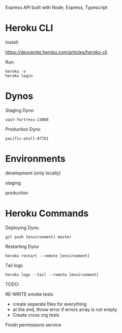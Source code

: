 Express API built with Node, Express, Typescript

# Heroku CLI

Install:

https://devcenter.heroku.com/articles/heroku-cli

Run:

```
heroku -v
heroku login
```

# Dynos

Staging Dyno

```
vast-fortress-23068
```

Production Dyno

```
pacific-atoll-87761
```

# Environments

development (only locally)

staging

production

# Heroku Commands

Deploying Dyno

```
git push [environment] master
```

Restarting Dyno

```
heroku restart --remote [environment]
```

Tail logs

```
heroku logs --tail --remote [environment]
```

TODO:

RE-WRITE smoke tests

- create separate files for everything
- at the end, throw error if errors array is not empty
- Create cross org tests

Finish permissions service
